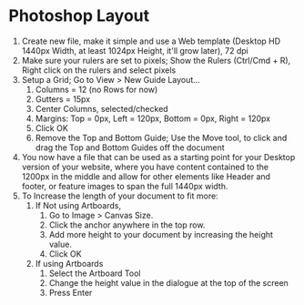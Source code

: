 # Photoshop Layout

1. Create new file, make it simple and use a Web template (Desktop HD 1440px Width, at least 1024px Height, it'll grow later), 72 dpi
2. Make sure your rulers are set to pixels; Show the Rulers (Ctrl/Cmd + R), Right click on the rulers and select pixels
3. Setup a Grid; Go to View > New Guide Layout...
   1. Columns = 12 (no Rows for now)
   2. Gutters = 15px
   3. Center Columns, selected/checked
   4. Margins: Top = 0px, Left = 120px, Bottom = 0px, Right = 120px
   5. Click OK
   6. Remove the Top and Bottom Guide; Use the Move tool, to click and drag the Top and Bottom Guides off the document
4. You now have a file that can be used as a starting point for your Desktop version of your website, where you have content contained to the 1200px in the middle and allow for other elements like Header and footer, or feature images to span the full 1440px width.
5. To Increase the length of your document to fit more:
   1. If Not using Artboards, 
      1. Go to Image > Canvas Size. 
      2. Click the anchor anywhere in the top row.
      3. Add more height to your document by increasing the height value. 
      4. Click OK
   2. If using Artboards
      1. Select the Artboard Tool
      2. Change the height value in the dialogue at the top of the screen
      3. Press Enter

